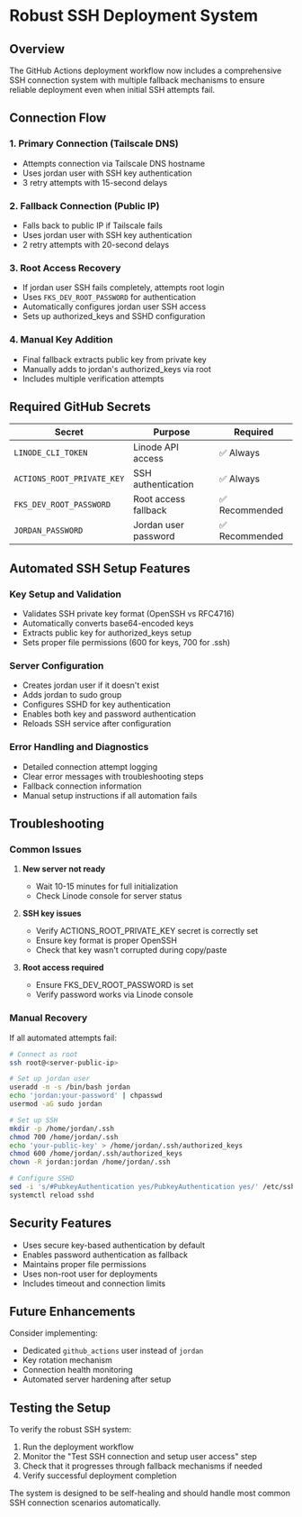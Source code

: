 # Robust SSH Deployment System

## Overview

The GitHub Actions deployment workflow now includes a comprehensive SSH connection system with multiple fallback mechanisms to ensure reliable deployment even when initial SSH attempts fail.

## Connection Flow

### 1. Primary Connection (Tailscale DNS)

- Attempts connection via Tailscale DNS hostname
- Uses jordan user with SSH key authentication
- 3 retry attempts with 15-second delays

### 2. Fallback Connection (Public IP)

- Falls back to public IP if Tailscale fails
- Uses jordan user with SSH key authentication  
- 2 retry attempts with 20-second delays

### 3. Root Access Recovery

- If jordan user SSH fails completely, attempts root login
- Uses `FKS_DEV_ROOT_PASSWORD` for authentication
- Automatically configures jordan user SSH access
- Sets up authorized_keys and SSHD configuration

### 4. Manual Key Addition

- Final fallback extracts public key from private key
- Manually adds to jordan's authorized_keys via root
- Includes multiple verification attempts

## Required GitHub Secrets

| Secret | Purpose | Required |
|--------|---------|----------|
| `LINODE_CLI_TOKEN` | Linode API access | ✅ Always |
| `ACTIONS_ROOT_PRIVATE_KEY` | SSH authentication | ✅ Always |
| `FKS_DEV_ROOT_PASSWORD` | Root access fallback | ✅ Recommended |
| `JORDAN_PASSWORD` | Jordan user password | ✅ Recommended |

## Automated SSH Setup Features

### Key Setup and Validation

- Validates SSH private key format (OpenSSH vs RFC4716)
- Automatically converts base64-encoded keys
- Extracts public key for authorized_keys setup
- Sets proper file permissions (600 for keys, 700 for .ssh)

### Server Configuration

- Creates jordan user if it doesn't exist
- Adds jordan to sudo group
- Configures SSHD for key authentication
- Enables both key and password authentication
- Reloads SSH service after configuration

### Error Handling and Diagnostics

- Detailed connection attempt logging
- Clear error messages with troubleshooting steps
- Fallback connection information
- Manual setup instructions if all automation fails

## Troubleshooting

### Common Issues

1. **New server not ready**
   - Wait 10-15 minutes for full initialization
   - Check Linode console for server status

2. **SSH key issues**
   - Verify ACTIONS_ROOT_PRIVATE_KEY secret is correctly set
   - Ensure key format is proper OpenSSH
   - Check that key wasn't corrupted during copy/paste

3. **Root access required**
   - Ensure FKS_DEV_ROOT_PASSWORD is set
   - Verify password works via Linode console

### Manual Recovery

If all automated attempts fail:

```bash
# Connect as root
ssh root@<server-public-ip>

# Set up jordan user
useradd -m -s /bin/bash jordan
echo 'jordan:your-password' | chpasswd
usermod -aG sudo jordan

# Set up SSH
mkdir -p /home/jordan/.ssh
chmod 700 /home/jordan/.ssh
echo 'your-public-key' > /home/jordan/.ssh/authorized_keys
chmod 600 /home/jordan/.ssh/authorized_keys
chown -R jordan:jordan /home/jordan/.ssh

# Configure SSHD
sed -i 's/#PubkeyAuthentication yes/PubkeyAuthentication yes/' /etc/ssh/sshd_config
systemctl reload sshd
```

## Security Features

- Uses secure key-based authentication by default
- Enables password authentication as fallback
- Maintains proper file permissions
- Uses non-root user for deployments
- Includes timeout and connection limits

## Future Enhancements

Consider implementing:

- Dedicated `github_actions` user instead of `jordan`
- Key rotation mechanism
- Connection health monitoring
- Automated server hardening after setup

## Testing the Setup

To verify the robust SSH system:

1. Run the deployment workflow
2. Monitor the "Test SSH connection and setup user access" step
3. Check that it progresses through fallback mechanisms if needed
4. Verify successful deployment completion

The system is designed to be self-healing and should handle most common SSH connection scenarios automatically.
